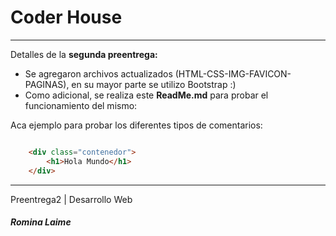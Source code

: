 # Coder House
---

Detalles de la **segunda preentrega:**
- Se agregaron archivos actualizados (HTML-CSS-IMG-FAVICON-PAGINAS), en su mayor parte se utilizo Bootstrap :)
- Como adicional, se realiza este **ReadMe.md** para probar el funcionamiento del mismo:

Aca ejemplo para probar los diferentes tipos de comentarios:

```HTML

    <div class="contenedor">
        <h1>Hola Mundo</h1>
    </div>
```






---
Preentrega2 | Desarrollo Web

##### Romina Laime 